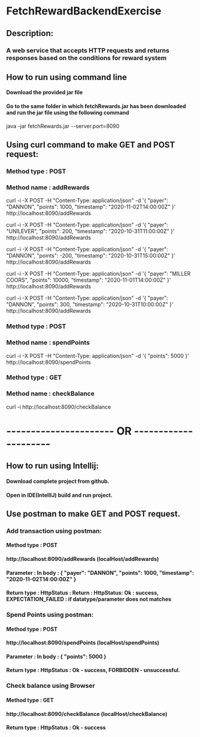 # FetchRewardBackendExercise
## Description:
### A web service that accepts HTTP requests and returns responses based on the conditions for reward system

## How to run using command line
#### Download the provided jar file
#### Go to the same folder in which fetchRewards.jar has been downloaded and run the jar file using the following command
java -jar fetchRewards.jar  --server.port=8090

## Using curl command to make GET and POST request:

### Method type : POST
### Method name : addRewards
curl -i -X POST -H "Content-Type: application/json" -d '{ "payer": "DANNON", "points": 1000, "timestamp": "2020-11-02T14:00:00Z" }' http://localhost:8090/addRewards

curl -i -X POST -H "Content-Type: application/json" -d '{ "payer": "UNILEVER", "points": 200, "timestamp": "2020-10-31T11:00:00Z" }' http://localhost:8090/addRewards

curl -i -X POST -H "Content-Type: application/json" -d '{ "payer": "DANNON", "points": -200, "timestamp": "2020-10-31T15:00:00Z" }' http://localhost:8090/addRewards

curl -i -X POST -H "Content-Type: application/json" -d '{ "payer": "MILLER COORS", "points": 10000, "timestamp": "2020-11-01T14:00:00Z" }' http://localhost:8090/addRewards

curl -i -X POST -H "Content-Type: application/json" -d '{ "payer": "DANNON", "points": 300, "timestamp": "2020-10-31T10:00:00Z" }' http://localhost:8090/addRewards

### Method type : POST
### Method name : spendPoints
curl -i -X POST -H "Content-Type: application/json"  -d '{ "points": 5000 }'  http://localhost:8090/spendPoints

### Method type : GET
### Method name : checkBalance
curl -i http://localhost:8090/checkBalance


# ---------------------- OR ---------------------

## How to run using Intellij:
#### Download complete project from github.
#### Open in IDE(IntellIJ) build and run project.

## Use postman to make GET and POST request.

### Add transaction using postman:
#### Method type : POST
#### http://localhost:8090/addRewards (localHost/addRewards)
#### Parameter : In body : { "payer": "DANNON", "points": 1000, "timestamp": "2020-11-02T14:00:00Z" }
#### Return type : HttpStatus : Return : HttpStatus: Ok : success,  EXPECTATION_FAILED : if datatype/parameter does not matches


###  Spend Points using postman:
#### Method type : POST
#### http://localhost:8090/spendPoints (localHost/spendPoints)
#### Parameter : In body : { "points": 5000 }
#### Return type : HttpStatus : Ok - success, FORBIDDEN - unsuccessful.

### Check balance using Browser
#### Method type : GET
#### http://localhost:8090/checkBalance (localHost/checkBalance)
#### Return type : HttpStatus : Ok - success


